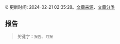 :alarm_clock: 更新时间: 2024-02-21 02:35:28。[文章来源](/README.md)、[文章分类](/TAGS.md)

## 报告


> 关键字：`报告`、`月报`



